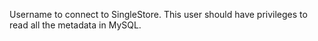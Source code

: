 Username to connect to SingleStore. This user should have privileges to read all the metadata in MySQL.
<!-- username to be updated -->
